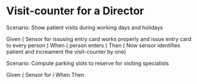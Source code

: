 # Visit-counter for a Director

Scenario: Show patient visits during working days and holidays

  Given ( Sensor for issusing entry card works properly and issue entry card to every person )
  When  ( person enters )
  Then  ( Now sensor identifies patient and increament the visit-counter by one)

Scenario: Compute parking slots to reserve for visiting specialists

  Given  ( Sensor for i
  When
  Then
